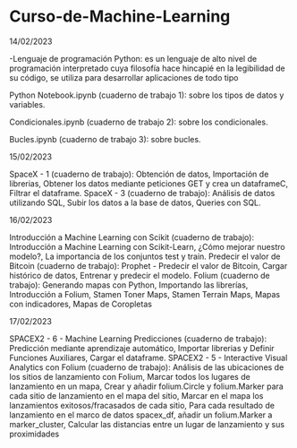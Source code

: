 # Curso-de-Machine-Learning

14/02/2023

-Lenguaje de programación Python:
es un lenguaje de alto nivel de programación interpretado cuya filosofía hace hincapié en la legibilidad de su código, se utiliza para desarrollar aplicaciones de todo tipo

 Python Notebook.ipynb (cuaderno de trabajo 1): sobre los tipos de datos y variables.
 
 Condicionales.ipynb (cuaderno de trabajo 2): sobre los condicionales.
 
 Bucles.ipynb (cuaderno de trabajo 3): sobre bucles.

15/02/2023

SpaceX - 1 (cuaderno de trabajo): Obtención de datos, Importación de librerias, Obtener los datos mediante peticiones GET y crea un dataframeC,  Filtrar el dataframe.
SpaceX - 3 (cuaderno de trabajo): Análisis de datos utilizando SQL, Subir los datos a la base de datos, Queries con SQL.

16/02/2023

Introducción a Machine Learning con Scikit (cuaderno de trabajo): Introducción a Machine Learning con Scikit-Learn, ¿Cómo mejorar nuestro modelo?, La importancia de los                                                                   conjuntos test y train.
Predecir el valor de Bitcoin (cuaderno de trabajo): Prophet - Predecir el valor de Bitcoin, Cargar histórico de datos, Entrenar y predecir el modelo.
Folium (cuaderno de trabajo): Generando mapas con Python, Importando las librerías, Introducción a Folium, Stamen Toner Maps, Stamen Terrain Maps, Mapas con indicadores,                               Mapas de Coropletas


17/02/2023

SPACEX2 - 6 - Machine Learning Predicciones (cuaderno de trabajo): Predicción mediante aprendizaje automático, Importar librerias y Definir Funciones Auxiliares, Cargar                                                                    el dataframe.
SPACEX2 - 5 - Interactive Visual Analytics con Folium (cuaderno de trabajo): Análisis de las ubicaciones de los sitios de lanzamiento con Folium,  Marcar todos los                     lugares de lanzamiento en un mapa, Crear y añadir folium.Circle y folium.Marker para cada sitio de lanzamiento en el mapa del sitio,  Marcar en el mapa los               lanzamientos exitosos/fracasados de cada sitio, Para cada resultado de lanzamiento en el marco de datos spacex_df, añadir un folium.Marker a   marker_cluster, Calcular las distancias entre un lugar de lanzamiento y sus proximidades  
